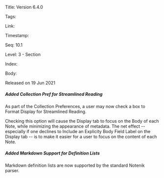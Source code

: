 Title: Version 6.4.0 

Tags:  

Link: 

Timestamp:  

Seq: 10.1 

Level: 3 - Section 

Index:  

Body: 

Released on 19 Jun 2021
 
##### Added Collection Pref for Streamlined Reading

As part of the Collection Preferences, a user may now check a box to Format Display for Streamlined Reading.

Checking this option will cause the Display tab to focus on the Body of each Note, while minimizing the appearance of metadata. The net effect -- especially if one declines to Include an Explicity Body Field Label on the Display tab -- is to make it easier for a user to focus on the content of each Note.
 
##### Added Markdown Support for Definition Lists

Markdown definition lists are now supported by the standard Notenik parser. 

